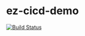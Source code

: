 # ez-cicd-demo


[![Build Status](https://d.yc.strukov.ml/api/badges/Savemech/ez-cicd-demo/status.svg)](https://d.yc.strukov.ml/Savemech/ez-cicd-demo)

